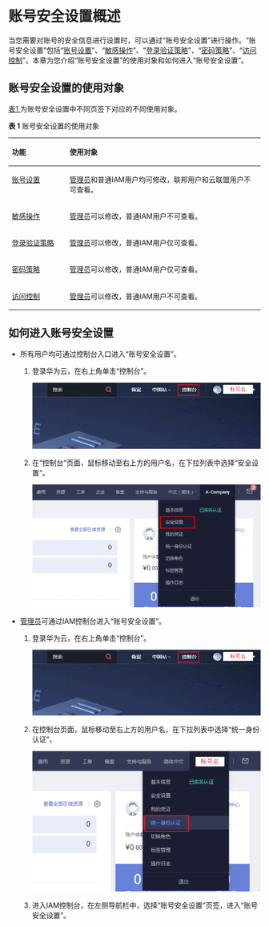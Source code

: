 # 账号安全设置概述<a name="zh-cn_topic_0046611308"></a>

当您需要对账号的安全信息进行设置时，可以通过“账号安全设置”进行操作。“账号安全设置”包括“[账号设置](账号设置.md#iam_01_0703)”、“[敏感操作](敏感操作.md#zh-cn_topic_0079477316)”、“[登录验证策略](登录验证策略.md#iam_01_0704)”、“[密码策略](密码策略.md#iam_01_0607)”、“[访问控制](访问控制.md#zh-cn_topic_0079477318)”。本章为您介绍“账号安全设置”的使用对象和如何进入“账号安全设置”。

## 账号安全设置的使用对象<a name="zh-cn_topic_0179263545_section18538110152210"></a>

[表1 ](#zh-cn_topic_0179263545_table9148216234)为账号安全设置中不同页签下对应的不同使用对象。

**表 1**  账号安全设置的使用对象

<a name="zh-cn_topic_0179263545_table9148216234"></a>
<table><thead align="left"><tr id="zh-cn_topic_0179263545_row181582192316"><th class="cellrowborder" valign="top" width="22.86%" id="mcps1.2.3.1.1"><p id="zh-cn_topic_0179263545_p11511219234"><a name="zh-cn_topic_0179263545_p11511219234"></a><a name="zh-cn_topic_0179263545_p11511219234"></a>功能</p>
</th>
<th class="cellrowborder" valign="top" width="77.14%" id="mcps1.2.3.1.2"><p id="zh-cn_topic_0179263545_p6151221202320"><a name="zh-cn_topic_0179263545_p6151221202320"></a><a name="zh-cn_topic_0179263545_p6151221202320"></a>使用对象</p>
</th>
</tr>
</thead>
<tbody><tr id="zh-cn_topic_0179263545_row815152119236"><td class="cellrowborder" valign="top" width="22.86%" headers="mcps1.2.3.1.1 "><p id="zh-cn_topic_0179263545_p9151221102315"><a name="zh-cn_topic_0179263545_p9151221102315"></a><a name="zh-cn_topic_0179263545_p9151221102315"></a><a href="账号设置.md#iam_01_0703">账号设置</a></p>
</td>
<td class="cellrowborder" valign="top" width="77.14%" headers="mcps1.2.3.1.2 "><p id="zh-cn_topic_0179263545_p101511217235"><a name="zh-cn_topic_0179263545_p101511217235"></a><a name="zh-cn_topic_0179263545_p101511217235"></a><a href="https://support.huaweicloud.com/usermanual-iam/zh-cn_topic_0079496985.html" target="_blank" rel="noopener noreferrer">管理员</a>和普通IAM用户均可修改，联邦用户和云联盟用户不可查看。</p>
</td>
</tr>
<tr id="zh-cn_topic_0179263545_row915192172319"><td class="cellrowborder" valign="top" width="22.86%" headers="mcps1.2.3.1.1 "><p id="zh-cn_topic_0179263545_p4154219235"><a name="zh-cn_topic_0179263545_p4154219235"></a><a name="zh-cn_topic_0179263545_p4154219235"></a><a href="敏感操作.md#zh-cn_topic_0079477316">敏感操作</a></p>
</td>
<td class="cellrowborder" valign="top" width="77.14%" headers="mcps1.2.3.1.2 "><p id="zh-cn_topic_0179263545_p171582114233"><a name="zh-cn_topic_0179263545_p171582114233"></a><a name="zh-cn_topic_0179263545_p171582114233"></a><a href="https://support.huaweicloud.com/usermanual-iam/zh-cn_topic_0079496985.html" target="_blank" rel="noopener noreferrer">管理员</a>可以修改，普通IAM用户不可查看。</p>
</td>
</tr>
<tr id="zh-cn_topic_0179263545_row111614211238"><td class="cellrowborder" valign="top" width="22.86%" headers="mcps1.2.3.1.1 "><p id="zh-cn_topic_0179263545_p1616162114233"><a name="zh-cn_topic_0179263545_p1616162114233"></a><a name="zh-cn_topic_0179263545_p1616162114233"></a><a href="登录验证策略.md#iam_01_0704">登录验证策略</a></p>
</td>
<td class="cellrowborder" valign="top" width="77.14%" headers="mcps1.2.3.1.2 "><p id="zh-cn_topic_0179263545_p6161121172313"><a name="zh-cn_topic_0179263545_p6161121172313"></a><a name="zh-cn_topic_0179263545_p6161121172313"></a><a href="https://support.huaweicloud.com/usermanual-iam/zh-cn_topic_0079496985.html" target="_blank" rel="noopener noreferrer">管理员</a>可以修改，普通IAM用户仅可查看。</p>
</td>
</tr>
<tr id="zh-cn_topic_0179263545_row1716142115230"><td class="cellrowborder" valign="top" width="22.86%" headers="mcps1.2.3.1.1 "><p id="zh-cn_topic_0179263545_p11618213234"><a name="zh-cn_topic_0179263545_p11618213234"></a><a name="zh-cn_topic_0179263545_p11618213234"></a><a href="密码策略.md#iam_01_0607">密码策略</a></p>
</td>
<td class="cellrowborder" valign="top" width="77.14%" headers="mcps1.2.3.1.2 "><p id="zh-cn_topic_0179263545_p41611212238"><a name="zh-cn_topic_0179263545_p41611212238"></a><a name="zh-cn_topic_0179263545_p41611212238"></a><a href="https://support.huaweicloud.com/usermanual-iam/zh-cn_topic_0079496985.html" target="_blank" rel="noopener noreferrer">管理员</a>可以修改，普通IAM用户仅可查看。</p>
</td>
</tr>
<tr id="zh-cn_topic_0179263545_row1416192122311"><td class="cellrowborder" valign="top" width="22.86%" headers="mcps1.2.3.1.1 "><p id="zh-cn_topic_0179263545_p416142172314"><a name="zh-cn_topic_0179263545_p416142172314"></a><a name="zh-cn_topic_0179263545_p416142172314"></a><a href="访问控制.md#zh-cn_topic_0079477318">访问控制</a></p>
</td>
<td class="cellrowborder" valign="top" width="77.14%" headers="mcps1.2.3.1.2 "><p id="zh-cn_topic_0179263545_p5162021132311"><a name="zh-cn_topic_0179263545_p5162021132311"></a><a name="zh-cn_topic_0179263545_p5162021132311"></a><a href="https://support.huaweicloud.com/usermanual-iam/zh-cn_topic_0079496985.html" target="_blank" rel="noopener noreferrer">管理员</a>可以修改，普通IAM用户不可查看。</p>
</td>
</tr>
</tbody>
</table>

## 如何进入账号安全设置<a name="zh-cn_topic_0179263545_section113256158575"></a>

-   所有用户均可通过控制台入口进入“账号安全设置”。
    1.  登录华为云，在右上角单击“控制台”。

        ![](figures/进入控制台.png)

    2.  在“控制台“页面，鼠标移动至右上方的用户名，在下拉列表中选择“安全设置“。

        ![](figures/zh-cn_image_0216818929.png)



-   [管理员](https://support.huaweicloud.com/usermanual-iam/zh-cn_topic_0079496985.html)可通过IAM控制台进入“账号安全设置”。
    1.  登录华为云，在右上角单击“控制台”。

        ![](figures/进入控制台.png)

    2.  在控制台页面，鼠标移动至右上方的用户名，在下拉列表中选择“统一身份认证”。

        ![](figures/进入IAM-0.png)

    3.  进入IAM控制台，在左侧导航栏中，选择“账号安全设置”页签，进入“账号安全设置”。


